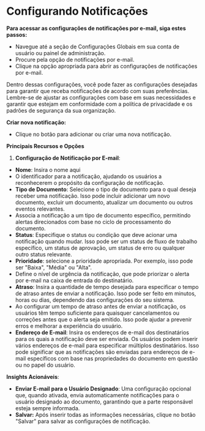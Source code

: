 # Configurando Notificações

**Para acessar as configurações de notificações por e-mail, siga estes passos:**

* Navegue até a seção de Configurações Globais em sua conta de usuário ou painel de administração.
* Procure pela opção de notificações por e-mail.
* Clique na opção apropriada para abrir as configurações de notificações por e-mail.

Dentro dessas configurações, você pode fazer as configurações desejadas para garantir que receba notificações de acordo com suas preferências. Lembre-se de ajustar as configurações com base em suas necessidades e garantir que estejam em conformidade com a política de privacidade e os padrões de segurança da sua organização.

**Criar nova notificação:**

* Clique no botão para adicionar ou criar uma nova notificação.

**Principais Recursos e Opções**

1. **Configuração de Notificação por E-mail**:

* **Nome**: Insira o nome aqui
* O identificador para a notificação, ajudando os usuários a reconhecerem o propósito da configuração de notificação.
* **Tipo de Documento**: Selecione o tipo de documento para o qual deseja receber uma notificação. Isso pode incluir adicionar um novo documento, excluir um documento, atualizar um documento ou outros eventos relevantes.
* Associa a notificação a um tipo de documento específico, permitindo alertas direcionados com base no ciclo de processamento do documento.
* **Status**: Especifique o status ou condição que deve acionar uma notificação quando mudar. Isso pode ser um status de fluxo de trabalho específico, um status de aprovação, um status de erro ou qualquer outro status relevante.
* **Prioridade**: selecione a prioridade apropriada. Por exemplo, isso pode ser "Baixa", "Média" ou "Alta".
* Define o nível de urgência da notificação, que pode priorizar o alerta por e-mail na caixa de entrada do destinatário.
* **Atraso**: Insira a quantidade de tempo desejada para especificar o tempo de atraso antes de enviar a notificação. Isso pode ser feito em minutos, horas ou dias, dependendo das configurações do seu sistema.
* Ao configurar um tempo de atraso antes de enviar a notificação, os usuários têm tempo suficiente para quaisquer cancelamentos ou correções antes que o alerta seja emitido. Isso pode ajudar a prevenir erros e melhorar a experiência do usuário.
* **Endereço de E-mail**: Insira os endereços de e-mail dos destinatários para os quais a notificação deve ser enviada. Os usuários podem inserir vários endereços de e-mail para especificar múltiplos destinatários. Isso pode significar que as notificações são enviadas para endereços de e-mail específicos com base nas propriedades do documento em questão ou no papel do usuário.

**Insights Acionáveis**:

* **Enviar E-mail para o Usuário Designado**: Uma configuração opcional que, quando ativada, envia automaticamente notificações para o usuário designado ao documento, garantindo que a parte responsável esteja sempre informada.
* **Salvar:** Após inserir todas as informações necessárias, clique no botão "Salvar" para salvar as configurações de notificação.
